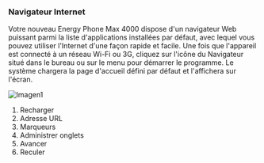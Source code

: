 ### Navigateur Internet

Votre nouveau Energy Phone Max 4000 dispose d'un navigateur Web puissant parmi la liste d'applications installées par défaut, avec lequel vous pouvez utiliser l'Internet d'une façon rapide et facile.
Une fois que l'appareil est connecté à un réseau Wi-Fi ou 3G, cliquez sur l'icône du Navigateur situé dans le bureau ou sur le menu pour démarrer le programme. Le système chargera la page d'accueil défini par défaut et l'affichera sur l'écran.

![Imagen1](http://static.energysistem.com/images/manuals/42499/56dd9ea12cba0.jpg)

1. Recharger
2. Adresse URL
3. Marqueurs
4. Administrer onglets
5. Avancer
6. Reculer
